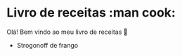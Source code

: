 # Livro de receitas :man cook:
Olá! Bem vindo ao meu livro de receitas :wave:
 - Strogonoff de frango
